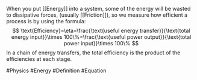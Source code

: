 When you put [[Energy]] into a system, some of the energy will be wasted to dissipative forces, (usually [[Friction]]), so we measure how efficient a process is by using the formula:
$$
\text{Efficiency}=\eta=\frac{\text{useful energy transfer}}{\text{total energy input}}\times 100\%=\frac{\text{useful power output}}{\text{total power input}}\times 100\%
$$
In a chain of energy transfers, the total efficiency is the product of the efficiencies at each stage.

#Physics #Energy #Definition #Equation